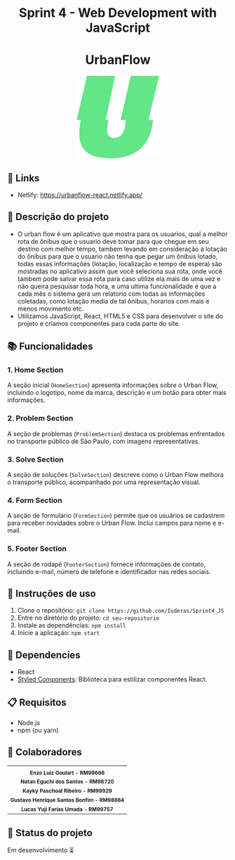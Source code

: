 <h1 align="center">Sprint 4 - Web Development with JavaScript</h1>

<h1 align="center">UrbanFlow</h1> 
<p align="center">
    <img src="./src/images/Logo.svg">
</p>

## :link: Links
* Netlify: https://urbanflow-react.netlify.app/

## :memo: Descrição do projeto
* O urban flow é um aplicativo que mostra para os usuarios, qual a melhor rota de ônibus que o usuario deve tomar para que chegue em seu destino com melhor tempo, tambem levando em consideração a lotação do ônibus para que o usuario não tenha que pegar um ônibus lotado, todas essas informações (lotação, localização e tempo de espera) são mostradas no aplicativo assim que você seleciona sua rota, onde você tambem pode salvar essa rota para caso utilize ela mais de uma vez e não queira pesquisar toda hora, e uma ultima funcionalidade é que a cada mês o sistema gera um relatorio com todas as informações coletadas, como lotação media de tal ônibus, horarios com mais e menos movimento etc.
* Utilizamos JavaScript, React, HTML5 e CSS para desenvolver o site do projeto e criamos componentes para cada parte do site.

## :books: Funcionalidades

### 1. Home Section

A seção inicial (`HomeSection`) apresenta informações sobre o Urban Flow, incluindo o logotipo, nome da marca, descrição e um botão para obter mais informações.

### 2. Problem Section

A seção de problemas (`ProblemSection`) destaca os problemas enfrentados no transporte público de São Paulo, com imagens representativas.

### 3. Solve Section

A seção de soluções (`SolveSection`) descreve como o Urban Flow melhora o transporte público, acompanhado por uma representação visual.

### 4. Form Section

A seção de formulário (`FormSection`) permite que os usuários se cadastrem para receber novidades sobre o Urban Flow. Inclui campos para nome e e-mail.

### 5. Footer Section

A seção de rodapé (`FooterSection`) fornece informações de contato, incluindo e-mail, número de telefone e identificador nas redes sociais.

## :seedling: Instruções de uso

1. Clone o repositório: `git clone https://github.com/Iuderas/Sprint4_JS`
2. Entre no diretório do projeto: `cd seu-repositorio`
3. Instale as dependências: `npm install`
4. Inicie a aplicação: `npm start`

## :hammer: Dependencies

- React
- [Styled Components](https://styled-components.com/): Biblioteca para estilizar componentes React.

## :clipboard: Requisitos

- Node.js
- npm (ou yarn)

## :handshake: Colaboradores
<table>
  <tr>
    <td align="center">
        <sub>
          <b>Enzo Luiz Goulart - RM99666</b>
          <br>
        </sub>
        <sub>
          <b>Natan Eguchi dos Santos - RM98720</b>
          <br>
        </sub>
        <sub>
          <b>Kayky Paschoal Ribeiro - RM99929</b>
          <br>
        </sub>
        <sub>
          <b>Gustavo Henrique Santos Bonfim - RM98864</b>
          <br>
        </sub>
        <sub>
          <b>Lucas Yuji Farias Umada - RM99757 </b>
          <br>
        </sub>
    </td>
  </tr>
</table>

## :dart: Status do projeto
Em desenvolvimento :hourglass_flowing_sand: